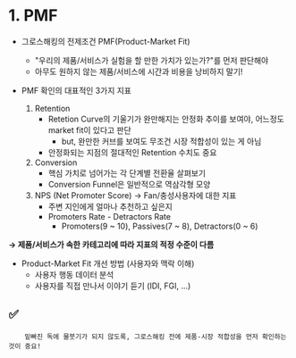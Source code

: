 # 1. PMF
- 그로스해킹의 전제조건 PMF(Product-Market Fit)
	- "우리의 제품/서비스가 실험을 할 만한 가치가 있는가?"를 먼저 판단해야
	- 아무도 원하지 않는 제품/서비스에 시간과 비용을 낭비하지 말기!

- PMF 확인의 대표적인 3가지 지표
	1. Retention
		- Retetion Curve의 기울기가 완만해지는 안정화 추이를 보여야, 어느정도 market fit이 있다고 판단 
			- but, 완만한 커브를 보여도 무조건 시장 적합성이 있는 게 아님
		- 안정화되는 지점의 절대적인 Retention 수치도 중요
	2. Conversion
		- 핵심 가치로 넘어가는 각 단계별 전환율 살펴보기
		- Conversion Funnel은 일반적으로 역삼각형 모양
	3. NPS (Net Promoter Score) → Fan/충성사용자에 대한 지표
		- 주변 지인에게 얼마나 추천하고 싶은지
		- Promoters Rate - Detractors Rate
			- Promoters(9 ~ 10), Passives(7 ~ 8), Detractors(0 ~ 6)    

**→ 제품/서비스가 속한 카테고리에 따라 지표의 적정 수준이 다름**

- Product-Market Fit 개선 방법 (사용자와 맥락 이해)
	- 사용자 행동 데이터 분석
	- 사용자를 직접 만나서 이야기 듣기 (IDI, FGI, ...)

## :white_check_mark:
```
	밑빠진 독에 물붓기가 되지 않도록, 그로스해킹 전에 제품-시장 적합성을 먼저 확인하는 것이 중요!
```